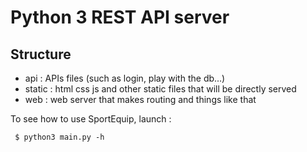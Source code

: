 Python 3 REST API server
========================

Structure
---------

* api : APIs files (such as login, play with the db...)
* static : html css js and other static files that will be directly served
* web : web server that makes routing and things like that

To see how to use SportEquip, launch : 
```
 $ python3 main.py -h
```
